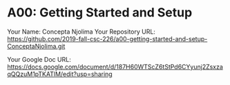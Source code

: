 # A00: Getting Started and Setup

Your Name: Concepta Njolima
Your Repository URL: https://github.com/2019-fall-csc-226/a00-getting-started-and-setup-ConceptaNjolima.git

Your Google Doc URL: https://docs.google.com/document/d/187H60WTScZ6tStPd6CYyunj2ZsxzaqQQzuM1pTKATlM/edit?usp=sharing
